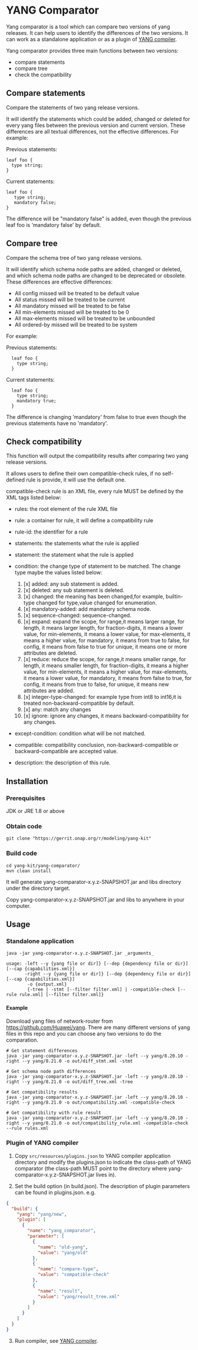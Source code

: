 # YANG Comparator

Yang comparator is a tool which can compare two versions of yang releases. It can help users to identify the differences of the two versions.
It can work as a standalone application or as a plugin of [YANG compiler](https://github.com/onap/modeling-yang-kit/tree/master/yang-compiler).

Yang comparator provides three main functions between two versions:

- compare statements
- compare tree
- check the compatibility

## Compare statements
Compare the statements of two yang release versions.

It will identify the statements which could be added, changed or deleted for every yang files between the previous version and current version.
These differences are all textual differences, not the effective differences. For example:

Previous statements:

```yang
leaf foo {
  type string;
}
```

Current statements:

```yang
leaf foo {
   type string;
   mandatory false;
}
```

The difference will be "mandatory false" is added, even though the previous leaf foo is 'mandatory false' by default.

## Compare tree

Compare the schema tree of two yang release versions.

It will identify which schema node paths are added, changed or deleted, and which schema node paths are changed to be deprecated or obsolete.
These differences are effective differences:

- All config missed will be treated to be default value
- All status missed will be treated to be current
- All mandatory missed will be treated to be false
- All min-elements missed will be treated to be 0
- All max-elements missed will be treated to be unbounded
- All ordered-by missed will be treated to be system

For example:

Previous statements:

```yang
  leaf foo {
    type string;
  }
```

Current statements:

```yang
  leaf foo {
    type string;
    mandatory true;
  }
```

The difference is changing 'mandatory' from false to true even though the previous statements have no 'mandatory'.

## Check compatibility

This function will output the compatibility results after comparing two yang release versions.

It allows users to define their own compatible-check rules, if no self-defined rule is provide, it will use the default one.

compatible-check rule is an XML file, every rule MUST be defined by the XML tags listed below:

- rules: the root element of the rule XML file
- rule: a container for rule, it will define a compatibility rule
- rule-id: the identifier for a rule
- statements: the statements what the rule is applied
- statement: the statement what the rule is applied
- condition: the change type of statement to be matched. The change type maybe the values listed below:
    1. [x] added: any sub statement is added.
    2. [x] deleted: any sub statement is deleted.
    3. [x] changed: the meaning has been changed,for example, builtin-type changed for type,value changed for enumeration.
    4. [x] mandatory-added: add mandatory schema node.
    5. [x] sequence-changed: sequence-changed.
    6. [x] expand: expand the scope, for range,it means larger range, for length, it means larger length, for fraction-digits,
         it means a lower value, for min-elements, it means a lower value, for max-elements, it means a higher value,
         for mandatory, it means from true to false, for config, it means from false to true
         for unique, it means one or more attributes are deleted.
    7. [x] reduce: reduce the scope, for range,it means smaller range, for length, it means smaller length, for fraction-digits,
       it means a higher value, for min-elements, it means a higher value, for max-elements, it means a lower value,
       for mandatory, it means from false to true, for config, it means from true to false,
       for unique, it means new attributes are added.
    8. [x] integer-type-changed: for example type from int8 to int16,it is treated non-backward-compatible by default.
    9. [x] any: match any changes
    10. [x] ignore: ignore any changes, it means backward-compatibility for any changes.

- except-condition: condition what will be not matched.
- compatible: compatibility conclusion, non-backward-compatible or backward-compatible are accepted value.
- description: the description of this rule.

## Installation

### Prerequisites

JDK or JRE 1.8 or above

### Obtain code

```shell
git clone "https://gerrit.onap.org/r/modeling/yang-kit"
```

### Build code

```shell
cd yang-kit/yang-comparator/
mvn clean install
```

It will generate yang-comparator-x.y.z-SNAPSHOT.jar and libs directory under the directory target.

Copy yang-comparator-x.y.z-SNAPSHOT.jar and libs to anywhere in your computer.

## Usage

### Standalone application

```shell
java -jar yang-comparator-x.y.z-SNAPSHOT.jar _arguments_

usage: -left --y {yang file or dir]} [--dep {dependency file or dir}] [--cap {capabilities.xml}]
       -right --y {yang file or dir]} [--dep {dependency file or dir}] [--cap {capabilities.xml}]
        -o {output.xml}
        {-tree | -stmt [--filter filter.xml] | -compatible-check [--rule rule.xml] [--filter filter.xml]}
```

#### Example

Download yang files of network-router from https://github.com/Huawei/yang.
There are many different versions of yang files in this repo and you can choose any two versions to do the comparation.

```shell
# Get statement differences
java -jar yang-comparator-x.y.z-SNAPSHOT.jar -left --y yang/8.20.10 -right --y yang/8.21.0 -o out/diff_stmt.xml -stmt

# Get schema node path differences
java -jar yang-comparator-x.y.z-SNAPSHOT.jar -left --y yang/8.20.10 -right --y yang/8.21.0 -o out/diff_tree.xml -tree

# Get compatibility results
java -jar yang-comparator-x.y.z-SNAPSHOT.jar -left --y yang/8.20.10 -right --y yang/8.21.0 -o out/compatibility.xml -compatible-check

# Get compatibility with rule result
java -jar yang-comparator-x.y.z-SNAPSHOT.jar -left --y yang/8.20.10 -right --y yang/8.21.0 -o out/compatibility_rule.xml -compatible-check --rule rules.xml
```

### Plugin of YANG compiler

1. Copy `src/resources/plugins.json` to YANG compiler application directory and modify the plugins.json to
   indicate the class-path of YANG comparator (the class-path MUST point to the directory where yang-comparator-x.y.z-SNAPSHOT.jar lives in).

2. Set the build option (in build.json). The description of plugin parameters can be found in plugins.json. e.g.

```json
{
  "build": {
    "yang": "yang/new",
    "plugin": [
      {
        "name": "yang_comparator",
        "parameter": [
          {
            "name": "old-yang",
            "value": "yang/old"
          },
          {
            "name": "compare-type",
            "value": "compatible-check"
          },
          {
            "name": "result",
            "value": "yang/result_tree.xml"
          }
        ]
      }
    ]
  }
}
```

3. Run compiler, see [YANG compiler](https://github.com/onap/modeling-yang-kit/tree/master/yang-compiler).

